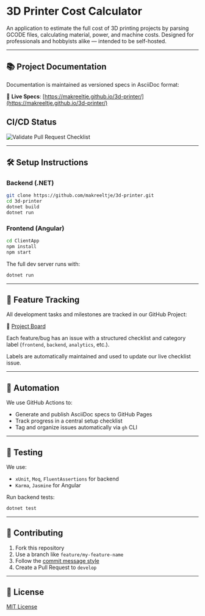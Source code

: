 # 3D Printer Cost Calculator

An application to estimate the full cost of 3D printing projects by parsing GCODE files, calculating material, power, and machine costs. Designed for professionals and hobbyists alike — intended to be self-hosted.

---

## 📚 Project Documentation

Documentation is maintained as versioned specs in AsciiDoc format:

🔗 **Live Specs**: [https://makreeltje.github.io/3d-printer/](https://makreeltje.github.io/3d-printer/)


## CI/CD Status

![Validate Pull Request Checklist](https://github.com/makreeltje/3d-printer/actions/workflows/validate-pr-checklist.yml/badge.svg)

---

## 🛠️ Setup Instructions

### Backend (.NET)

```bash
git clone https://github.com/makreeltje/3d-printer.git
cd 3d-printer
dotnet build
dotnet run
```

### Frontend (Angular)

```bash
cd ClientApp
npm install
npm start
```

The full dev server runs with:
```bash
dotnet run
```

---

## 🚧 Feature Tracking

All development tasks and milestones are tracked in our GitHub Project:

🔗 [Project Board](https://github.com/makreeltje/3d-printer/projects)

Each feature/bug has an issue with a structured checklist and category label (`frontend`, `backend`, `analytics`, etc.).

Labels are automatically maintained and used to update our live checklist issue.

---

## 🤖 Automation

We use GitHub Actions to:

- Generate and publish AsciiDoc specs to GitHub Pages
- Track progress in a central setup checklist
- Tag and organize issues automatically via `gh` CLI

---

## 🧪 Testing

We use:

- `xUnit`, `Moq`, `FluentAssertions` for backend
- `Karma`, `Jasmine` for Angular

Run backend tests:
```bash
dotnet test
```

---

## 🧩 Contributing

1. Fork this repository
2. Use a branch like `feature/my-feature-name`
3. Follow the [commit message style](docs/contributing.md)
4. Create a Pull Request to `develop`

---

## 📄 License

[MIT License](LICENSE)